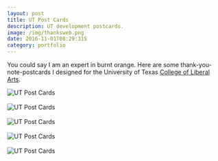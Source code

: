 ```yaml
---
layout: post
title: UT Post Cards
description: UT development postcards.
image: /img/thanksweb.png
date: 2016-11-01T08:29:31S
category: portfolio
---
```


You could say I am an expert in burnt orange. Here are some thank-you-note-postcards I designed for the University of Texas [College of Liberal Arts](https://liberalarts.utexas.edu/). 

<div class="img_full"> 
	<img data-action="zoom" src="{{ site.baseurl }}/img/Thanks-1.png" alt="UT Post Cards" title="UT Post Cards"/>
    <br>
    <br>
    <img data-action="zoom" src="{{ site.baseurl }}/img/Thanks-2.png" alt="UT Post Cards" title="UT Post Cards"/>
    <br>
    <br>
    <img data-action="zoom" src="{{ site.baseurl }}/img/Thanks-3.png" alt="UT Post Cards" title="UT Post Cards"/>
    <br>
    <br>
    <img data-action="zoom" src="{{ site.baseurl }}/img/Thanks-5.png" alt="UT Post Cards" title="UT Post Cards">
    <br>
    <br>
    <img data-action="zoom" src="{{ site.baseurl }}/img/Thanks-6.png" alt="UT Post Cards" title="UT Post Cards"/>
 
 </div>

 <!--<img class="tiny" src="/img/Thanks-icon.png">-->


 
